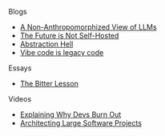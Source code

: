 Blogs
- [A Non-Anthropomorphized View of LLMs](https://addxorrol.blogspot.com/2025/07/a-non-anthropomorphized-view-of-llms.html)  
- [The Future is Not Self-Hosted](https://www.drewlyton.com/story/the-future-is-not-self-hosted/)  
- [Abstraction Hell](https://makingloops.com/abstraction-hell/)
- [Vibe code is legacy code](https://blog.val.town/vibe-code)

Essays
- [The Bitter Lesson](https://www.cs.utexas.edu/~eunsol/courses/data/bitter_lesson.pdf)

Videos
- [Explaining Why Devs Burn Out](https://youtu.be/_5hcxlzxjY4?t=3340)
- [Architecting Large Software Projects](https://www.youtube.com/watch?v=sSpULGNHyoI)
